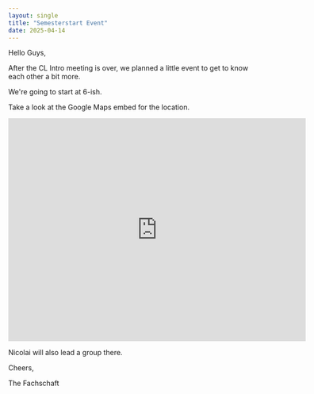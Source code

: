 ```yaml
---
layout: single
title: "Semesterstart Event"
date: 2025-04-14
---
```


Hello Guys,

After the CL Intro meeting is over, we planned a little event to get to know each other a bit more.

We're going to start at 6-ish.

Take a look at the Google Maps embed for the location.

<iframe src="https://www.google.com/maps/embed?pb=!1m18!1m12!1m3!1d3017.945547480696!2d9.040772176642049!3d48.51688042467864!2m3!1f0!2f0!3f0!3m2!1i1024!2i768!4f13.1!3m3!1m2!1s0x4799fb51c637794d%3A0x93af4b78775bada1!2sfoodsharing-Caf%C3%A9%20Mehrrettich!5e1!3m2!1sen!2sde!4v1744632944260!5m2!1sen!2sde" width="600" height="450" style="border:0;" allowfullscreen="" loading="lazy" referrerpolicy="no-referrer-when-downgrade"></iframe>

Nicolai will also lead a group there.

Cheers,

The Fachschaft